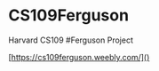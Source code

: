 CS109Ferguson
=============

Harvard CS109 #Ferguson Project

[https://cs109ferguson.weebly.com/]()

